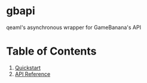# gbapi
qeaml's asynchronous wrapper for GameBanana's API

# Table of Contents
1. [Quickstart](quickstart.md)
2. [API Reference](reference.md)